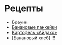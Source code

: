 # Рецепты

* [Брауни](brownie.md)
* [Банановые панкейки](banana.md)
* [Картофель «Айдахо»](aidaho.md)
* [Банановый хлеб]
!!!